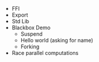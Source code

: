 * FFI
* Export
* Std Lib
* Blackbox Demo
  * Suspend
  * Hello world (asking for name)
  * Forking
* Race parallel computations

